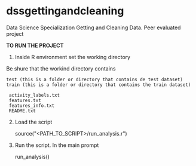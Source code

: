 # dssgettingandcleaning

Data Science Specialization Getting and Cleaning Data. 
Peer evaluated project


**TO RUN THE PROJECT**

1) Inside R environment set the working directory

Be shure that the workind directory contains

    test (this is a folder or directory that contains de test dataset)
    train (this is a folder or directory that contains the train dataset)
   
     activity_labels.txt
	 features.txt
	 features_info.txt
	 README.txt
	 

2) Load the script 

    source("<PATH_TO_SCRIPT>/run_analysis.r")
	
	
3) Run the script.   In the main prompt 

	run_analysis()
   
   
   